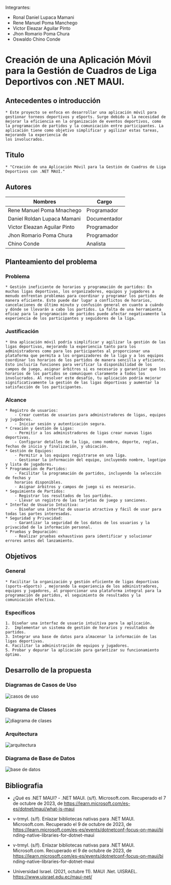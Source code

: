 
Integrantes:

- Ronal Daniel Lupaca Mamani
- Rene Manuel Poma Manchego
- Victor Eleazar Aguilar Pinto
- Jhon Romario Poma Chura
- Oswaldo Chino Conde

# Creación de una Aplicación Móvil para la Gestión de Cuadros de Liga Deportivos con .NET MAUI.

## Antecedentes o introducción
    * Este proyecto se enfoca en desarrollar una aplicación móvil para gestionar torneos deportivos y eSports. Surge debido a la necesidad de mejorar la eficiencia en la organización de eventos deportivos, como la programación de partidos y la comunicación entre participantes. La aplicación tiene como objetivo simplificar y agilizar estas tareas, mejorando la experiencia de
    los involucrados.
## Titulo
    * "Creación de una Aplicación Móvil para la Gestión de Cuadros de Liga Deportivos con .NET MAUI."
## Autores
| Nombres                       | Cargo             |
| ----------------------------- | ----------------- |
| Rene Manuel Poma Mnachego     | Programador |
| Daniel Roldan Lupaca Mamani   | Documentador      |
| Victor Eleazan Aguilar Pinto  | Programador       |
| Jhon Romario Poma Chura       | Programador       |
| Chino Conde                   | Analista          |

## Planteamiento del problema
### Problema
    * Gestión ineficiente de horarios y programación de partidos: En muchas ligas deportivas, los organizadores, equipos y jugadores a menudo enfrentan problemas para coordinar y programar los partidos de manera eficiente. Esto puede dar lugar a conflictos de horarios, cancelaciones de último minuto y confusión general en cuanto a cuándo y dónde se llevarán a cabo los partidos. La falta de una herramienta eficaz para la programación de partidos puede afectar negativamente la experiencia de los participantes y seguidores de la liga.
### Justificación
    * Una aplicación móvil podría simplificar y agilizar la gestión de las ligas deportivas, mejorando la experiencia tanto para los administradores como para los participantes al proporcionar una plataforma que permita a los organizadores de la liga y a los equipos coordinar los horarios de los partidos de manera sencilla y eficiente. Esto incluiría funciones para verificar la disponibilidad de los campos de juego, asignar árbitros si es necesario y garantizar que los horarios de los partidos se comuniquen claramente a todos los involucrados. Al resolver este desafío, tu aplicación podría mejorar significativamente la gestión de las ligas deportivas y aumentar la satisfacción de los participantes.
### Alcance
    * Registro de usuarios:
        - Crear cuentas de usuarios para administradores de ligas, equipos y jugadores.
        - Iniciar sesión y autenticación segura.
    * Creación y Gestión de Ligas:
        - Permitir a los administradores de ligas crear nuevas ligas deportivas.
        - Configurar detalles de la liga, como nombre, deporte, reglas, fechas de inicio y finalización, y ubicación.
    * Gestión de Equipos:
        - Permitir a los equipos registrarse en una liga.
        - Gestionar la información del equipo, incluyendo nombre, logotipo y lista de jugadores.
    * Programación de Partidos:
        - Facilitar la programación de partidos, incluyendo la selección de fechas y
        horarios disponibles.
        - Asignar árbitros y campos de juego si es necesario.
    * Seguimiento de Partidos:
        - Registrar los resultados de los partidos.
        - Llevar un registro de las tarjetas de juego y sanciones.
    * Interfaz de Usuario Intuitiva:
        - Diseñar una interfaz de usuario atractiva y fácil de usar para todas las partes interesadas.
    * Seguridad y Privacidad:
        - Garantizar la seguridad de los datos de los usuarios y la privacidad de la información personal.
    * Pruebas y Depuración:
        - Realizar pruebas exhaustivas para identificar y solucionar errores antes del lanzamiento.
## Objetivos

### General
    * Facilitar la organización y gestión eficiente de ligas deportivas (sports-eSports) , mejorando la experiencia de los administradores, equipos y jugadores, al proporcionar una plataforma integral para la programación de partidos, el seguimiento de resultados y la comunicación efectiva.
### Específicos
    1. Diseñar una interfaz de usuario intuitiva para la aplicación.
    2.  Implementar un sistema de gestión de horarios y resultados de partidos.
    3. Integrar una base de datos para almacenar la información de las ligas deportivas.
    4. Facilitar la administración de equipos y jugadores.
    5. Probar y depurar la aplicación para garantizar su funcionamiento óptimo.
## Desarrollo de la propuesta
### Diagramas de Casos de Uso
![casos de uso](https://github.com/UPT-FAING-EPIS/proyecto-smi-2023-ii-u1-brawlhalla/assets/81704042/1a63dc73-3212-4d43-95a1-6e7dc8a3f627)

### Diagrama de Clases
![diagrama de clases](https://github.com/UPT-FAING-EPIS/proyecto-smi-2023-ii-u1-brawlhalla/assets/81704042/a94f8f59-2813-4103-a83a-b4c7afe09712)

### Arquitectura
![arquitectura](https://github.com/UPT-FAING-EPIS/proyecto-smi-2023-ii-u1-brawlhalla/assets/81704042/718c3e65-84d8-4c54-a543-a30ec786359f)

### Diagrama de Base de Datos
![base de datos](https://github.com/UPT-FAING-EPIS/proyecto-smi-2023-ii-u1-brawlhalla/assets/81704042/495cbd38-74b9-484e-840a-3d8cc6e9c27d)

## Bibliografia

* ¿Qué es .NET MAUI? - .NET MAUI. (s/f). Microsoft.com. Recuperado el 7 de octubre de 2023, de
https://learn.microsoft.com/es-es/dotnet/maui/what-is-maui

* v-trmyl. (s/f). Enlazar bibliotecas nativas para .NET MAUI. Microsoft.com. Recuperado el 9 de octubre de 2023, de https://learn.microsoft.com/es-es/events/dotnetconf-focus-on-maui/bi nding-native-libraries-for-dotnet-maui
* v-trmyl. (s/f). Enlazar bibliotecas nativas para .NET MAUI. Microsoft.com. Recuperado el 9 de octubre de 2023, de https://learn.microsoft.com/es-es/events/dotnetconf-focus-on-maui/bi nding-native-libraries-for-dotnet-maui
* Universidad Israel. (2021, octubre 11). MAUI .Net. UISRAEL. https://www.uisrael.edu.ec/maui-net/

